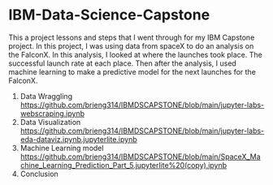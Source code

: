 # IBM-Data-Science-Capstone

This a project lessons and steps that I went through for my IBM Capstone project. In this project, I was using data from spaceX to do an analysis on the FalconX. In this analysis, I looked at where the launches took place. The successful launch rate at each place. Then after the analysis, I used machine learning to make a predictive model for the next launches for the FalconX. 

1. Data Wraggling
     https://github.com/brieng314/IBMDSCAPSTONE/blob/main/jupyter-labs-webscraping.ipynb
3. Data Visualization
     https://github.com/brieng314/IBMDSCAPSTONE/blob/main/jupyter-labs-eda-dataviz.ipynb.jupyterlite.ipynb
6. Machine Learning model
     https://github.com/brieng314/IBMDSCAPSTONE/blob/main/SpaceX_Machine_Learning_Prediction_Part_5.jupyterlite%20(copy).ipynb
8. Conclusion
